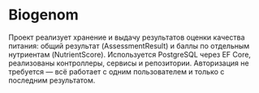 # Biogenom
Проект реализует хранение и выдачу результатов оценки качества питания: общий результат (AssessmentResult) и баллы по отдельным нутриентам (NutrientScore). Используется PostgreSQL через EF Core, реализованы контроллеры, сервисы и репозитории. Авторизация не требуется — всё работает с одним пользователем и только с последним результатом. 
